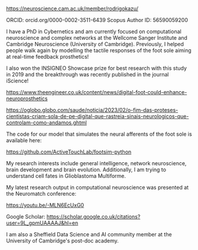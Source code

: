 https://neuroscience.cam.ac.uk/member/rodrigokazu/

ORCID: orcid.org/0000-0002-3511-6439
Scopus Author ID: 56590059200 

I have a PhD in Cybernetics and am currently focused on computational neuroscience and complex networks at the Wellcome Sanger Institute and Cambridge Neuroscience (University of Cambridge). Previously, I helped people walk again by modelling the tactile responses of the foot sole aiming at real-time feedback prosthetics! 

I also won the INSIGNEO Showcase prize for best research with this study in 2019 and the breakthrough was recently published in the journal iScience!

https://www.theengineer.co.uk/content/news/digital-foot-could-enhance-neuroprosthetics

https://oglobo.globo.com/saude/noticia/2023/02/o-fim-das-proteses-cientistas-criam-sola-de-pe-digital-que-rastreia-sinais-neurologicos-que-controlam-como-andamos.ghtml

The code for our model that simulates the neural afferents of the foot sole is available here: 

https://github.com/ActiveTouchLab/footsim-python

My research interests include general intelligence, network neuroscience, brain development and brain evolution. Additionally, I am trying to understand cell fates in Glioblastoma Multiforme.

My latest research output in computational neuroscience was presented at the Neuromatch conference: 

https://youtu.be/-MLN6EcUxG0

Google Scholar: https://scholar.google.co.uk/citations?user=9L_gpmUAAAAJ&hl=en

I am also a Sheffield Data Science and AI community member at the University of Cambridge's post-doc academy.
